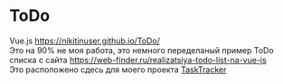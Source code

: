 # ToDo
Vue.js
https://nikitinuser.github.io/ToDo/
<br>
Это на 90% не моя работа, это немного переделаный пример ToDo списка с сайта https://web-finder.ru/realizatsiya-todo-list-na-vue-js
<br>
Это расположено сдесь для моего проекта <a href="t-tasktracker.ru" target="_blank">TaskTracker</a>
